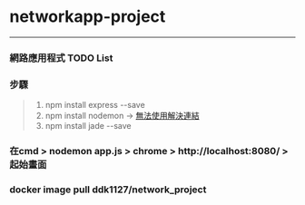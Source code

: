 # networkapp-project
---
### 網路應用程式 TODO List

### 步驟
> 1. npm install express --save
> 2. npm install nodemon -> [無法使用解決連結](https://www.twblogs.net/a/5edbd82cfa12b627653c409d)
> 3. npm install jade --save

### 在cmd > nodemon app.js > chrome > http://localhost:8080/ > 起始畫面

### docker image pull ddk1127/network_project
